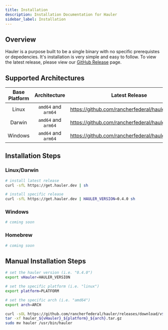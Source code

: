 ```yaml
---
title: Installation
description: Installation Documentation for Hauler
sidebar_label: Installation
---
```


## Overview

Hauler is a purpose built to be a single binary with no specific prerequistes or depedencies. It's installation is very simple and easy to follow. To view the latest release, please view our [GitHub Release](https://github.com/rancherfederal/hauler/releases) page.

## Supported Architectures

| Base Platform |    Architecture     |                  Latest Release                   |
| :-----------: | :-----------------: | :-----------------------------------------------: |
|     Linux     | `amd64` and `arm64` | https://github.com/rancherfederal/hauler/releases |
|    Darwin     | `amd64` and `arm64` | https://github.com/rancherfederal/hauler/releases |
|    Windows    | `amd64` and `arm64` | https://github.com/rancherfederal/hauler/releases |

## Installation Steps

### Linux/Darwin

```bash
# install latest release
curl -sfL https://get.hauler.dev | sh

# install specific release
curl -sfL https://get.hauler.dev | HAULER_VERSION=0.4.0 sh
```

### Windows

```bash
# coming soon
```

### Homebrew

```bash
# coming soon
```

## Manual Installation Steps

```bash
# set the hauler version (i.e. "0.4.0")
export vHauler=HAULER_VERSION

# set the specific platform (i.e. "linux")
export platform=PLATFORM

# set the specific arch (i.e. "amd64")
export arch=ARCH

curl -sOL https://github.com/rancherfederal/hauler/releases/download/v${vHauler}/hauler_${vHauler}_${platform}_${arch}.tar.gz
tar -xf hauler_${vHauler}_${platform}_${arch}.tar.gz
sudo mv hauler /usr/bin/hauler
```
